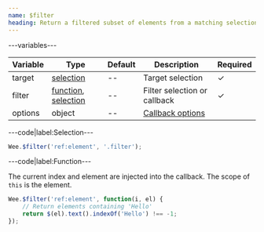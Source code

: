 ```yaml
---
name: $filter
heading: Return a filtered subset of elements from a matching selection
---
```


---variables---

| Variable | Type | Default | Description | Required |
| -- | -- | -- | -- | -- |
| target | [selection](/script#selection) | -- | Target selection | ✓ |
| filter | [function](/script/#functions), [selection](/script#selection) | -- | Filter selection or callback | ✓ |
| options | object | -- | [Callback options](/script/#functions) ||

---code|label:Selection---

```javascript
Wee.$filter('ref:element', '.filter');
```

---code|label:Function---

The current index and element are injected into the callback. The scope of ```this``` is the element.

```javascript
Wee.$filter('ref:element', function(i, el) {
	// Return elements containing 'Hello'
	return $(el).text().indexOf('Hello') !== -1;
});
```